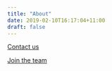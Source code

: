 ```yaml
---
title: "About"
date: 2019-02-10T16:17:04+11:00
draft: false
---
```


[Contact us]()

[Join the team]()